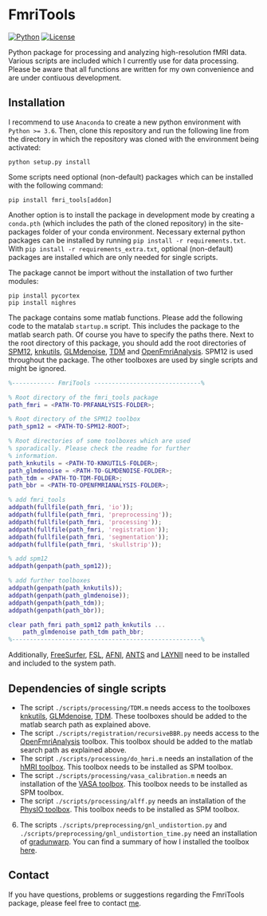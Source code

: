 FmriTools
===

[![Python](https://img.shields.io/badge/Python-3.6%7C3.7%7C3.8-blue)](https://github.com/haenelt/GBB)
[![License](https://img.shields.io/badge/license-GPL--3.0-orange)](https://github.com/haenelt/GBB)

Python package for processing and analyzing high-resolution fMRI data. Various scripts are included which I currently use for data processing. Please be aware that all functions are written for my own convenience and are under contiuous development.

## Installation
I recommend to use `Anaconda` to create a new python environment with `Python >= 3.6`. Then, clone this repository and run the following line from the directory in which the repository was cloned with the environment being activated:

```
python setup.py install
```

Some scripts need optional (non-default) packages which can be installed with the following command:

```
pip install fmri_tools[addon]
```

Another option is to install the package in development mode by creating a `conda.pth` (which includes the path of the cloned repository) in the site-packages folder of your conda environment. Necessary external python packages can be installed by running `pip install -r requirements.txt`. With `pip install -r requirements_extra.txt`, optional (non-default) packages are installed which are only needed for single scripts.

The package cannot be import without the installation of two further modules:

`pip install pycortex`<br>
`pip install nighres`

The package contains some matlab functions. Please add the following code to the matalab `startup.m` script. This includes the package to the matlab search path. Of course you have to specify the paths there. Next to the root directory of this package, you should add the root directories of [SPM12](https://www.fil.ion.ucl.ac.uk/spm/software/spm12/), [knkutils](https://github.com/kendrickkay/knkutils), [GLMdenoise](https://github.com/kendrickkay/GLMdenoise), [TDM](https://github.com/kendrickkay/TDM) and [OpenFmriAnalysis](https://github.com/TimVanMourik/OpenFmriAnalysis). SPM12 is used throughout the package. The other toolboxes are used by single scripts and might be ignored.

```matlab
%------------ FmriTools ------------------------------%

% Root directory of the fmri_tools package
path_fmri = <PATH-TO-PRFANALYSIS-FOLDER>;

% Root directory of the SPM12 toolbox
path_spm12 = <PATH-TO-SPM12-ROOT>;

% Root directories of some toolboxes which are used
% sporadically. Please check the readme for further
% information.
path_knkutils = <PATH-TO-KNKUTILS-FOLDER>;
path_glmdenoise = <PATH-TO-GLMDENOISE-FOLDER>;
path_tdm = <PATH-TO-TDM-FOLDER>;
path_bbr = <PATH-TO-OPENFMRIANALYSIS-FOLDER>;

% add fmri_tools
addpath(fullfile(path_fmri, 'io'));
addpath(fullfile(path_fmri, 'preprocessing'));
addpath(fullfile(path_fmri, 'processing'));
addpath(fullfile(path_fmri, 'registration'));
addpath(fullfile(path_fmri, 'segmentation'));
addpath(fullfile(path_fmri, 'skullstrip'));

% add spm12
addpath(genpath(path_spm12));

% add further toolboxes
addpath(genpath(path_knkutils));
addpath(genpath(path_glmdenoise));
addpath(genpath(path_tdm));
addpath(genpath(path_bbr));

clear path_fmri path_spm12 path_knkutils ...
    path_glmdenoise path_tdm path_bbr;
%-----------------------------------------------------%
```

Additionally, [FreeSurfer](https://surfer.nmr.mgh.harvard.edu/), [FSL](https://fsl.fmrib.ox.ac.uk/fsl/fslwiki/), [AFNI](https://afni.nimh.nih.gov/), [ANTS](https://www.nitrc.org/projects/ants) and [LAYNII](https://github.com/layerfMRI/LAYNII) need to be installed and included to the system path.

## Dependencies of single scripts
- The script `./scripts/processing/TDM.m` needs access to the toolboxes [knkutils](https://github.com/kendrickkay/knkutils), [GLMdenoise](https://github.com/kendrickkay/GLMdenoise), [TDM](https://github.com/kendrickkay/TDM). These toolboxes should be added to the matlab search path as explained above.
- The script `./scripts/registration/recursiveBBR.py` needs access to the [OpenFmriAnalysis](https://github.com/TimVanMourik/OpenFmriAnalysis) toolbox. This toolbox should be added to the matlab search path as explained above.
- The script `./scripts/processing/do_hmri.m` needs an installation of the [hMRI toolbox](https://hmri-group.github.io/hMRI-toolbox/). This toolbox needs to be installed as SPM toolbox.
- The script `./scripts/processing/vasa_calibration.m` needs an installation of the [VASA toolbox](https://www.ncbi.nlm.nih.gov/pmc/articles/PMC5573956/). This toolbox needs to be installed as SPM toolbox.
- The script `./scripts/processing/alff.py` needs an installation of the [PhysIO toolbox](https://www.nitrc.org/projects/physio/). This toolbox needs to be installed as SPM toolbox.
6. The scripts `./scripts/preprocessing/gnl_undistortion.py` and `./scripts/preprocessing/gnl_undistortion_time.py` need an installation of [gradunwarp](https://github.com/Washington-University/gradunwarp). You can find a summary of how I installed the toolbox [here](./scripts/preprocessing/README.md).

## Contact
If you have questions, problems or suggestions regarding the FmriTools package, please feel free to contact [me](mailto:daniel.haenelt@gmail.com).